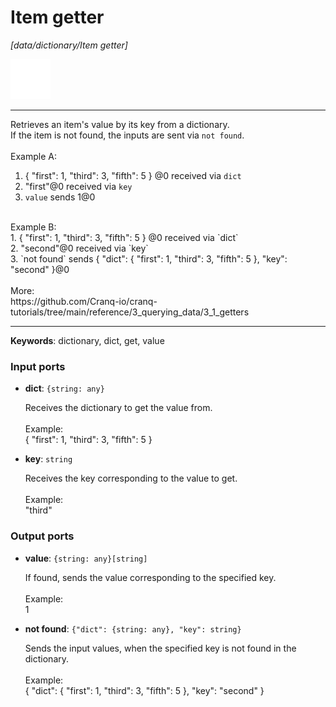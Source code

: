 # Item getter

_[data/dictionary/Item getter]_

![icon](</assets/icons/88cb21a8-d088-476e-8a3a-fb62c6a5fd58.png>)

---

Retrieves an item's value by its key from a dictionary.<br>
If the item is not found, the inputs are sent via `not found`.<br>
<br>
Example A:<br>
1. { "first": 1, "third": 3, "fifth": 5 } @0 received via `dict`<br>
2. "first"@0 received via `key`<br>
3. `value` sends 1@0<br>
<br>
Example B:<br>
1. { "first": 1, "third": 3, "fifth": 5 } @0 received via `dict`<br>
2. "second"@0 received via `key`<br>
3. `not found` sends { "dict":  { "first": 1, "third": 3, "fifth": 5 }, "key": "second" }@0<br>
<br>
More:<br>
https://github.com/Cranq-io/cranq-tutorials/tree/main/reference/3_querying_data/3_1_getters<br>

---

__Keywords__: dictionary, dict, get, value

### Input ports

* __dict__: ` {string: any} `

    Receives the dictionary to get the value from.<br>
    <br>
    Example:<br>
    { "first": 1, "third": 3, "fifth": 5 }<br>


* __key__: ` string `

    Receives the key corresponding to the value to get.<br>
    <br>
    Example:<br>
    "third"<br>

### Output ports

* __value__: ` {string: any}[string] `

    If found, sends the value corresponding to the specified key.<br>
    <br>
    Example:<br>
    1<br>


* __not found__: ` {"dict": {string: any}, "key": string} `

    Sends the input values, when the specified key is not found in the dictionary.<br>
    <br>
    Example:<br>
    { "dict":  { "first": 1, "third": 3, "fifth": 5 }, "key": "second" }<br>

